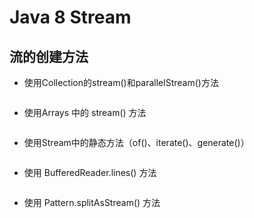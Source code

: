 # Java 8 Stream

## 流的创建方法

* 使用Collection的stream()和parallelStream()方法
```java
```
* 使用Arrays 中的 stream() 方法
```java
```
* 使用Stream中的静态方法（of()、iterate()、generate()）
```java
```
* 使用 BufferedReader.lines() 方法
```java
```
* 使用 Pattern.splitAsStream() 方法
```java
```
